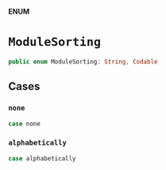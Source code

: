 **ENUM**

# `ModuleSorting`

```swift
public enum ModuleSorting: String, Codable
```

## Cases
### `none`

```swift
case none
```

### `alphabetically`

```swift
case alphabetically
```
